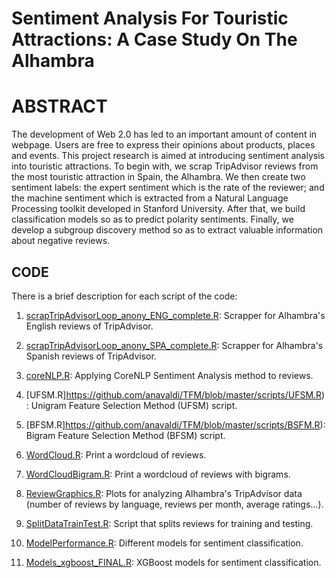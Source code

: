 #  Sentiment Analysis For Touristic Attractions: A Case Study On The Alhambra

# ABSTRACT #

The development of Web 2.0 has led to an important amount of content in webpage. Users are free to express their opinions about products, places and events. This project research is aimed at introducing sentiment analysis into touristic attractions. To begin with, we scrap TripAdvisor reviews from the most touristic attraction in Spain, the Alhambra. We then create two sentiment labels: the expert sentiment which is the rate of the reviewer; and the machine sentiment which is extracted from a Natural Language Processing toolkit developed in Stanford University. After that, we build classification models so as to predict polarity sentiments. Finally, we develop a subgroup discovery method so as to extract valuable information about negative reviews.


## CODE ##

There is a brief description for each script of the code:

1. [scrapTripAdvisorLoop_anony_ENG_complete.R](https://github.com/anavaldi/TFM/blob/master/scripts/scrapTripAdvisorLoop_anony_ENG_complete.R): Scrapper for Alhambra's English reviews of TripAdvisor.

2. [scrapTripAdvisorLoop_anony_SPA_complete.R](https://github.com/anavaldi/TFM/blob/master/scripts/scrapTripAdvisorLoop_anony_SPA_complete.R): Scrapper for Alhambra's Spanish reviews of TripAdvisor.

3. [coreNLP.R](https://github.com/anavaldi/TFM/blob/master/scripts/coreNLP.R): Applying CoreNLP Sentiment Analysis method to reviews.

4. [UFSM.R]https://github.com/anavaldi/TFM/blob/master/scripts/UFSM.R): Unigram Feature Selection Method (UFSM) script.

5. [BFSM.R]https://github.com/anavaldi/TFM/blob/master/scripts/BSFM.R): Bigram Feature Selection Method (BFSM) script.

6. [WordCloud.R](https://github.com/anavaldi/TFM/blob/master/scripts/WordCloud.R): Print a wordcloud of reviews.

7. [WordCloudBigram.R](https://github.com/anavaldi/TFM/blob/master/scripts/WordCloudBigram.R): Print a wordcloud of reviews with bigrams.

8. [ReviewGraphics.R](https://github.com/anavaldi/TFM/blob/master/scripts/ReviewGraphics.R): Plots for analyzing Alhambra's TripAdvisor data (number of reviews by language, reviews per month, average ratings...).

9. [SplitDataTrainTest.R](https://github.com/anavaldi/TFM/blob/master/scripts/SplitDataTrainTest.R): Script that splits reviews for training and testing.

10. [ModelPerformance.R](https://github.com/anavaldi/TFM/blob/master/scripts/ModelPerformance.R): Different models for sentiment classification.

11. [Models_xgboost_FINAL.R](https://github.com/anavaldi/TFM/blob/master/scripts/Models_xgboost_FINAL.R): XGBoost models for sentiment classification.
